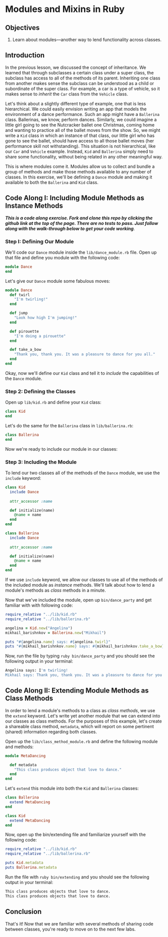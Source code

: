 # Modules and Mixins in Ruby

## Objectives

1. Learn about modules––another way to lend functionality across classes. 

## Introduction

In the previous lesson, we discussed the concept of inheritance. We learned that through subclasses a certain class under a super class, the subclass has access to all of the methods of its parent. Inheriting one class from another makes sense the subclass can be understood as a child or subordinate of the super class. For example, a car is a type of vehicle, so it makes sense to *inherit* the `Car` class from the `Vehicle` class. 

Let's think about a slightly different type of example, one that is less hierarchical. We could easily envision writing an app that models the environment of a dance performance. Such an app might have a `Ballerina` class. Ballerinas, we know, perform dances. Similarly, we could imagine a little girl going to see the Nutcracker ballet one Christmas, coming home and wanting to practice all of the ballet moves from the show. So, we might write a `Kid` class in which an instance of that class, our little girl who has gone to see the ballet, should have access to all those ballet moves (her performance skill not withstanding). This situation is not hierarchical, like our `Car` and `Vehicle` example. Instead, `Kid` and `Ballerina` simply need to share some functionality, without being related in any other meaningful way. 

This is where modules come it. Modules allow us to collect and bundle a group of methods and make those methods available to any number of classes. In this exercise, we'll be defining a `Dance` module and making it available to both the `Ballerina` and `Kid` class. 

## Code Along I: Including Module Methods as Instance Methods

***This is a code along exercise. Fork and clone this repo by clicking the github link at the top of the page. There are no tests to pass. Just follow along with the walk-through below to get your code working***.

### Step I: Defining Our Module

We'll code our `Dance` module inside the `lib/dance_module.rb` file. Open up that file and define you module with the following code: 

```ruby
module Dance
end
``` 

Let's give our `Dance` module some fabulous moves:

```ruby
module Dance
  def twirl
    "I'm twirling!"
  end

  def jump
    "Look how high I'm jumping!"
  end

  def pirouette
    "I'm doing a pirouette"
  end

  def take_a_bow
    "Thank you, thank you. It was a pleasure to dance for you all."
  end
end 
```

Okay, now we'll define our `Kid` class and tell it to *include* the capabilities of the `Dance` module. 

### Step 2: Defining the Classes

Open up `lib/kid.rb` and define your `Kid` class: 

```ruby
class Kid
end
```

Let's do the same for the `Ballerina` class in `lib/ballerina.rb`:

```ruby
class Ballerina
end
```

Now we're ready to include our module in our classes: 


### Step 3: Including the Module

To lend our two classes all of the methods of the `Dance` module, we use the `include` keyword: 


```ruby
class Kid
  include Dance
  
  attr_accessor :name

  def initialize(name)
    @name = name
  end
end
```

```ruby
class Ballerina
  include Dance
  
  attr_accessor :name

  def initialize(name)
    @name = name
  end
end
```

If we use `include` keyword, we allow our classes to use all of the methods of the included module as *instance* methods. We'll talk about how to lend a module's methods as *class* methods in a minute. 

Now that we've included the module, open up `bin/dance_party` and get familiar with with following code: 

```ruby
require_relative "../lib/kid.rb"
require_relative "../lib/ballerina.rb"

angelina = Kid.new("Angelina")
mikhail_barishnkov = Ballerina.new("Mikhail")

puts "#{angelina.name} says: #{angelina.twirl}"
puts "#{mikhail_barishnkov.name} says: #{mikhail_barishnkov.take_a_bow}"
```

Now, run the file by typing `ruby bin/dance_party` and you should see the following output in your terminal: 

```bash
Angelina says: I'm twirling!
Mikhail says: Thank you, thank you. It was a pleasure to dance for you all.
```

## Code Along II: Extending Module Methods as Class Methods

In order to lend a module's methods to a class as *class methods*, we use the `extend` keyword. Let's write yet another module that we can extend into our classes as class methods. For the purposes of this example, let's create a shareable class method, `metadata`, which will report on some pertinent (shared) information regarding both classes.  

Open up the `lib/class_method_module.rb` and define the following module and methods:

```ruby
module MetaDancing

  def metadata
    "This class produces object that love to dance."
  end
end
```

Let's `extend` this module into both the `Kid` and `Ballerina` classes: 

```ruby
class Ballerina
  extend MetaDancing
end
```

```ruby
class Kid
  extend MetaDancing
end
```

Now, open up the bin/extending file and familiarize yourself with the following code:

```ruby
require_relative "../lib/kid.rb"
require_relative "../lib/ballerina.rb"

puts Kid.metadata
puts Ballerina.metadata
```

Run the file with `ruby bin/extending` and you should see the following output in your terminal: 

```bash
This class produces objects that love to dance.
This class produces objects that love to dance.
```

## Conclusion

That's it! Now that we are familiar with several methods of sharing code between classes, you're ready to move on to the next few labs.
